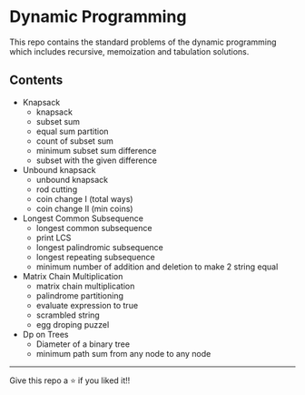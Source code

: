 # Dynamic Programming

This repo contains the standard problems of the dynamic programming which includes recursive, memoization and tabulation solutions.

## Contents

- Knapsack
	- knapsack
	- subset sum
	- equal sum partition
	- count of subset sum
	- minimum subset sum difference
	- subset with the given difference
- Unbound knapsack
	- unbound knapsack
	- rod cutting
	- coin change I (total ways)
	- coin change II (min coins)
- Longest Common Subsequence
	- longest common subsequence 
	- print LCS
	- longest palindromic subsequence 
	- longest repeating subsequence
	- minimum number of addition and deletion to make 2 string equal
- Matrix Chain Multiplication
	- matrix chain multiplication
	- palindrome partitioning
	- evaluate expression to true
	- scrambled string
	- egg droping puzzel
- Dp on Trees
	- Diameter of a binary tree
	- minimum path sum from any node to any node

<hr/>

Give this repo a ⭐ if you liked it!!